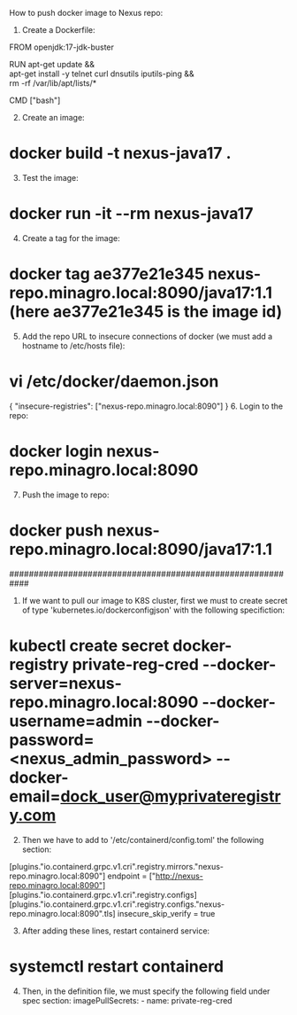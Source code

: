 How to push docker image to Nexus repo:

1. Create a Dockerfile:

FROM openjdk:17-jdk-buster

RUN apt-get update && \
    apt-get install -y telnet curl dnsutils iputils-ping && \
    rm -rf /var/lib/apt/lists/*

CMD ["bash"]

2. Create an image:
# docker build -t nexus-java17 .
3. Test the image:
# docker run -it --rm nexus-java17
4. Create a tag for the image:
# docker tag ae377e21e345 nexus-repo.minagro.local:8090/java17:1.1 (here ae377e21e345 is the image id)
5. Add the repo URL to insecure connections of docker (we must add a hostname to /etc/hosts file):
# vi /etc/docker/daemon.json
{
"insecure-registries": ["nexus-repo.minagro.local:8090"]
}
6. Login to the repo:
# docker login nexus-repo.minagro.local:8090
7. Push the image to repo:
# docker push nexus-repo.minagro.local:8090/java17:1.1

############################################################
1. If we want to pull our image to K8S cluster, first we must to create secret of type 'kubernetes.io/dockerconfigjson' with the following specifiction:
# kubectl create secret docker-registry private-reg-cred --docker-server=nexus-repo.minagro.local:8090 --docker-username=admin --docker-password=<nexus_admin_password> --docker-email=dock_user@myprivateregistry.com
2. Then we have to add to '/etc/containerd/config.toml' the following section:

[plugins."io.containerd.grpc.v1.cri".registry.mirrors."nexus-repo.minagro.local:8090"]
          endpoint = ["http://nexus-repo.minagro.local:8090"]
        [plugins."io.containerd.grpc.v1.cri".registry.configs]
          [plugins."io.containerd.grpc.v1.cri".registry.configs."nexus-repo.minagro.local:8090".tls]
            insecure_skip_verify = true
            
3. After adding these lines, restart containerd service:
# systemctl restart containerd

4. Then, in the definition file, we must specify the following field under spec section:
imagePullSecrets:
         - name: private-reg-cred
